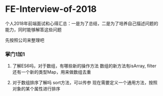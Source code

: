 # FE-Interview-of-2018
个人2018年前端面试和心得汇总：一是为了总结，二是为了培养自己描述问题的能力，同时能够解答这些问题

先按照公司来整理吧
### 掌门1加1
1. 了解ES6吗，对于数组，有哪些新的操作方法
数组的新方法有isArray, filter
还有一个新的类型Map，用来做数组去重

2. 对于数组排序了解吗
sort方法，可以传参
现在需要定义一个通用方法，按照对象的某个属性进行排序

